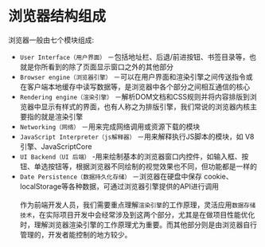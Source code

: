 # 浏览器结构组成
浏览器一般由七个模块组成:
* `User Interface（用户界面）` －包括地址栏、后退/前进按钮、书签目录等，也就是你所看到的除了页面显示窗口之外的其他部分
* `Browser engine（浏览器引擎）` －可以在用户界面和渲染引擎之间传送指令或在客户端本地缓存中读写数据等，是浏览器中各个部分之间相互通信的核心
* `Rendering engine（渲染引擎）` －解析DOM文档和CSS规则并将内容排版到浏览器中显示有样式的界面，也有人称之为排版引擎，我们常说的浏览器内核主要指的就是渲染引擎
* `Networking（网络）` －用来完成网络调用或资源下载的模块
* `JavaScript Interpreter（js解释器）` －用来解释执行JS脚本的模块，如 V8 引擎、JavaScriptCore
* `UI Backend（UI 后端）` -用来绘制基本的浏览器窗口内控件，如输入框、按钮、单选按钮等，根据浏览器不同绘制的视觉效果也不同，但功能都是一样的
* `Date Persistence（数据持久化存储）` －浏览器在硬盘中保存 cookie、localStorage等各种数据，可通过浏览器引擎提供的API进行调用  
![]()  
作为前端开发人员，我们需要重点理解`渲染引擎`的工作原理，灵活应用`数据存储技术`，在实际项目开发中会经常涉及到这两个部分，尤其是在做项目性能优化时，理解浏览器渲染引擎的工作原理尤为重要。而其他部分则是由浏览器自行管理的，开发者能控制的地方较少。
